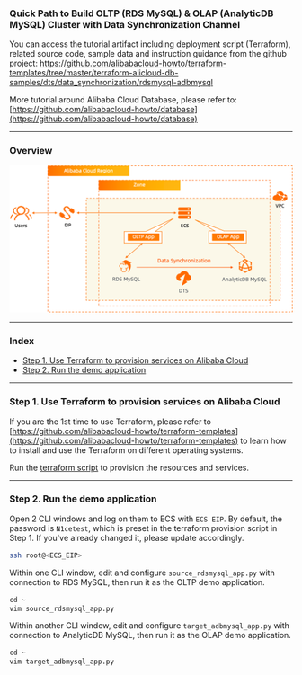 ### Quick Path to Build OLTP (RDS MySQL) & OLAP (AnalyticDB MySQL) Cluster with Data Synchronization Channel

You can access the tutorial artifact including deployment script (Terraform), related source code, sample data and instruction guidance from the github project:
https://github.com/alibabacloud-howto/terraform-templates/tree/master/terraform-alicloud-db-samples/dts/data_synchronization/rdsmysql-adbmysql

More tutorial around Alibaba Cloud Database, please refer to:
[https://github.com/alibabacloud-howto/database](https://github.com/alibabacloud-howto/database)

---
### Overview

![image.png](https://github.com/alibabacloud-howto/terraform-templates/raw/master/terraform-alicloud-db-samples/dts/data_synchronization/rdsmysql-adbmysql/images/archi.png)

---
### Index

- [Step 1. Use Terraform to provision services on Alibaba Cloud](https://github.com/alibabacloud-howto/terraform-templates/tree/master/terraform-alicloud-db-samples/dts/data_synchronization/rdsmysql-adbmysql#step-1-use-terraform-to-provision-services-on-alibaba-cloud)
- [Step 2. Run the demo application](https://github.com/alibabacloud-howto/terraform-templates/tree/master/terraform-alicloud-db-samples/dts/data_synchronization/rdsmysql-adbmysql#step-2-run-the-demo-application)

---
### Step 1. Use Terraform to provision services on Alibaba Cloud

If you are the 1st time to use Terraform, please refer to [https://github.com/alibabacloud-howto/terraform-templates](https://github.com/alibabacloud-howto/terraform-templates) to learn how to install and use the Terraform on different operating systems.

Run the [terraform script](https://github.com/alibabacloud-howto/terraform-templates/blob/master/terraform-alicloud-db-samples/dts/data_synchronization/rdsmysql-adbmysql/main.tf) to provision the resources and services.

---
### Step 2. Run the demo application

Open 2 CLI windows and log on them to ECS with ``ECS EIP``. By default, the password is ``N1cetest``, which is preset in the terraform provision script in Step 1. If you've already changed it, please update accordingly.

```bash
ssh root@<ECS_EIP>
```

Within one CLI window, edit and configure ``source_rdsmysql_app.py`` with connection to RDS MySQL, then run it as the OLTP demo application.

```
cd ~
vim source_rdsmysql_app.py
```

Within another CLI window, edit and configure ``target_adbmysql_app.py`` with connection to AnalyticDB MySQL, then run it as the OLAP demo application.

```
cd ~
vim target_adbmysql_app.py
```
